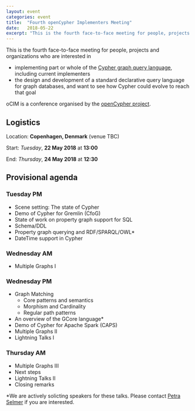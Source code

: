 ```yaml
---
layout: event
categories: event
title:  "Fourth openCypher Implementers Meeting"
date:   2018-05-22
excerpt: "This is the fourth face-to-face meeting for people, projects and organizations interested in participating in the openCypher project, with the goal of creating a standard language based on Cypher for querying graphs."
---
```

This is the fourth face-to-face meeting for people, projects and organizations who are interested in

* implementing part or whole of the [Cypher graph query language](https://neo4j.com/developer/cypher/), including current implementers
* the design and development of a standard declarative query language for graph databases, and want to see how Cypher could evolve to reach that goal

oCIM is a conference organised by the [openCypher project](http://www.opencypher.org).


## Logistics

Location: **Copenhagen, Denmark** (venue TBC)
 
Start: _Tuesday_, **22 May 2018** at **13:00**

End: _Thursday_, **24 May 2018** at **12:30**


## Provisional agenda

### Tuesday PM

* Scene setting: The state of Cypher
* Demo of Cypher for Gremlin (CfoG)
* State of work on property graph support for SQL
* Schema/DDL
* Property graph querying and RDF/SPARQL/OWL*
* DateTime support in Cypher

### Wednesday AM

* Multiple Graphs I

### Wednesday PM

* Graph Matching
  * Core patterns and semantics
  * Morphism and Cardinality
  * Regular path patterns
* An overview of the GCore language*
* Demo of Cypher for Apache Spark (CAPS)
* Multiple Graphs II
* Lightning Talks I

### Thursday AM

* Multiple Graphs III
* Next steps
* Lightning Talks II
* Closing remarks


*We are actively solicting speakers for these talks. 
Please contact [Petra Selmer](mailto:petra.selmer@neo4j.com) if you are interested.